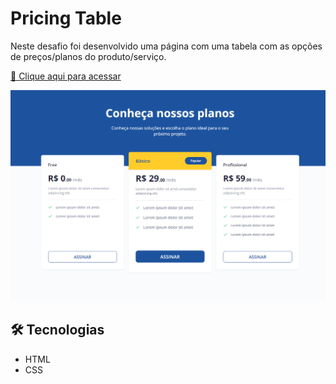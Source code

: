 # Pricing Table
Neste desafio foi desenvolvido uma página com uma tabela com as opções de preços/planos do produto/serviço.

[🔗 Clique aqui para acessar](https://gabrielli-lima.github.io/PricingTable/)

![preview](./.github/preview.png)

## 🛠️ Tecnologias
- HTML
- CSS
